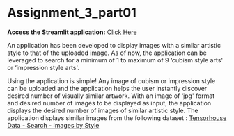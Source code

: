 # Assignment_3_part01

**Access the Streamlit application:** [Click Here](https://assignment3part01.streamlit.app)

An application has been developed to display images with a similar artistic style to that of the uploaded image. As of now, the application can be leveraged to search for a minimum of 1 to maximum of 9 ‘cubism style arts' or ‘impression style arts'.

Using the application is simple! Any image of cubism or impression style can be uploaded and the application helps the user instantly discover desired number of visually similar artwork. With an image of ‘jpg' format and desired number of images to be displayed as input, the application displays the desired number of images of similar artistic style. The application displays similar images from the following dataset : [Tensorhouse Data - Search - Images by Style](https://github.com/ikatsov/tensor-house-data/tree/master/search/images-by-style)

